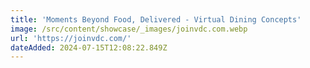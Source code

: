 ```yaml
---
title: 'Moments Beyond Food, Delivered - Virtual Dining Concepts'
image: /src/content/showcase/_images/joinvdc.com.webp
url: 'https://joinvdc.com/'
dateAdded: 2024-07-15T12:08:22.849Z
---
```



